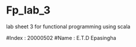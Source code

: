 # Fp_lab_3
lab sheet 3 for functional programming using scala

#Index : 20000502
#Name : E.T.D Epasingha
